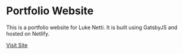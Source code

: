 <h1>Portfolio Website</h1>

This is a portfolio website for Luke Netti. It is built using GatsbyJS and hosted on Netlify.

<a href="https://lukenetti.com">Visit Site</a>